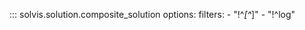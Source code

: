::: solvis.solution.composite_solution
    options:
        filters:
        - "!^_[^_]"
        - "!^log"